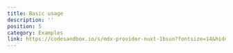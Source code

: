 ```yaml
---
title: Basic usage
description: ''
position: 5
category: Examples
link: https://codesandbox.io/s/mdx-provider-nuxt-1bsun?fontsize=14&hidenavigation=1&theme=dark&view=preview
---
```


<code-sandbox :src="link"></code-sandbox>
